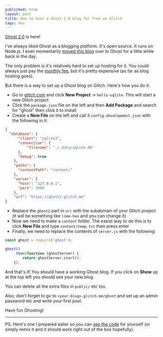 ```yaml
---
published: true
layout: post
title: How to host a Ghost 2.0 blog for free on Glitch
tags: dev
---
```

[Ghost 2.0](https://blog.ghost.org/2-0/) is here!

I've always liked Ghost as a blogging platform. It's open source. It runs on Node.js. I even momentarily [moved this blog](https://phocks.github.io/hello-again.html) over to Ghost for a little while back in the day.

The only problem is it's relatively hard to set up hosting for it. You could always just pay the [monthly fee](https://ghost.org/pricing/), but it's pretty expensive (as far as blog hosting goes).

But there is a way to set up a Ghost blog on Glitch. Here's how you do it:

* Go to [glitch.com](http://glitch.com) and click **New Project** -> `hello-sqlite`. This will start a new Glitch project
* Click the `package.json` file on the left and then **Add Package** and search for "ghost" then click it to install
* Create a **New File** on the left and call it `config.development.json` with the following in it:

```json
{
  "database": {
      "client": "sqlite3",
      "connection": {
          "filename": "./.data/sqlite.db"
      },
      "debug": true
    },
    "paths": {
      "contentPath": "content/"
    },
    "server": {
      "host": "127.0.0.1",
      "port": 3000
    },
    "url": "https://ghost2.glitch.me"
}
```

* Replace the `ghost2` part in `url` with the subdomain of your Glitch project (it will be something like `lime-hen` and you can change it)
* Now we need to make a `content` folder. The easist way to do this is to click **New File** and type `content/temp.txt` then press enter
* Finally, we need to replace the contents of `server.js` with the following:

```javascript
const ghost = require('ghost');

ghost()
    .then(function (ghostServer) {
        return ghostServer.start();
    });
```

And that's it! You should have a working Ghost blog. If you click on **Show** up at the top left you should see your new blog.

You can delete all the extra files in `public/` etc too.

Also, don't forget to go to `<your-blog>.glitch.me/ghost` and set up an admin password etc and write your first post.

Have fun Ghosting!

---

PS. Here's one I prepared ealier so you can [see the code](https://glitch.com/~ghost2) for yourself (or simply remix it and it should work right out of the box hopefully).